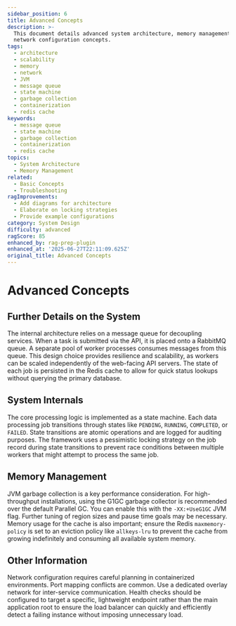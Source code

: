 ```yaml
---
sidebar_position: 6
title: Advanced Concepts
description: >-
  This document details advanced system architecture, memory management, and
  network configuration concepts.
tags:
  - architecture
  - scalability
  - memory
  - network
  - JVM
  - message queue
  - state machine
  - garbage collection
  - containerization
  - redis cache
keywords:
  - message queue
  - state machine
  - garbage collection
  - containerization
  - redis cache
topics:
  - System Architecture
  - Memory Management
related:
  - Basic Concepts
  - Troubleshooting
ragImprovements:
  - Add diagrams for architecture
  - Elaborate on locking strategies
  - Provide example configurations
category: System Design
difficulty: advanced
ragScore: 85
enhanced_by: rag-prep-plugin
enhanced_at: '2025-06-27T22:11:09.625Z'
original_title: Advanced Concepts
---
```


# Advanced Concepts

## Further Details on the System

The internal architecture relies on a message queue for decoupling services. When a task is submitted via the API, it is placed onto a RabbitMQ queue. A separate pool of worker processes consumes messages from this queue. This design choice provides resilience and scalability, as workers can be scaled independently of the web-facing API servers. The state of each job is persisted in the Redis cache to allow for quick status lookups without querying the primary database.

## System Internals

The core processing logic is implemented as a state machine. Each data processing job transitions through states like `PENDING`, `RUNNING`, `COMPLETED`, or `FAILED`. State transitions are atomic operations and are logged for auditing purposes. The framework uses a pessimistic locking strategy on the job record during state transitions to prevent race conditions between multiple workers that might attempt to process the same job.

## Memory Management

JVM garbage collection is a key performance consideration. For high-throughput installations, using the G1GC garbage collector is recommended over the default Parallel GC. You can enable this with the `-XX:+UseG1GC` JVM flag. Further tuning of region sizes and pause time goals may be necessary. Memory usage for the cache is also important; ensure the Redis `maxmemory-policy` is set to an eviction policy like `allkeys-lru` to prevent the cache from growing indefinitely and consuming all available system memory.

## Other Information

Network configuration requires careful planning in containerized environments. Port mapping conflicts are common. Use a dedicated overlay network for inter-service communication. Health checks should be configured to target a specific, lightweight endpoint rather than the main application root to ensure the load balancer can quickly and efficiently detect a failing instance without imposing unnecessary load.
